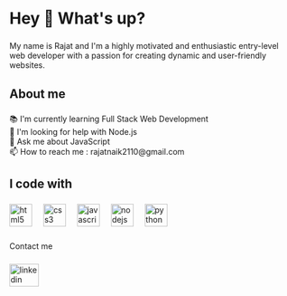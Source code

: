<h1 align="left">Hey 👋 What's up?</h1>

###

<p align="left">My name is Rajat and I'm a highly motivated and enthusiastic entry-level web developer with a passion for creating dynamic and user-friendly websites.</p>

###

<h2 align="left">About me</h2>

###

<p align="left">📚 I'm currently learning Full Stack Web Development<br>🤔 I'm looking for help with Node.js<br>💬 Ask me about JavaScript<br>📫 How to reach me : rajatnaik2110@gmail.com</p>

###

<h2 align="left">I code with</h2>

###

<div align="left">
  <img src="https://cdn.jsdelivr.net/gh/devicons/devicon/icons/html5/html5-original.svg" height="40" alt="html5 logo"  />
  <img width="12" />
  <img src="https://cdn.jsdelivr.net/gh/devicons/devicon/icons/css3/css3-original.svg" height="40" alt="css3 logo"  />
  <img width="12" />
  <img src="https://cdn.jsdelivr.net/gh/devicons/devicon/icons/javascript/javascript-original.svg" height="40" alt="javascript logo"  />
  <img width="12" />
  <img src="https://cdn.jsdelivr.net/gh/devicons/devicon/icons/nodejs/nodejs-original.svg" height="40" alt="nodejs logo"  />
  <img width="12" />
  <img src="https://cdn.jsdelivr.net/gh/devicons/devicon/icons/python/python-original.svg" height="40" alt="python logo"  />
</div>

###

<p align="left">Contact me</p>

###

<div align="left">
  <a href="linkedin.com/in/rajat-naik-32948b224"><img src="https://raw.githubusercontent.com/maurodesouza/profile-readme-generator/master/src/assets/icons/social/linkedin/default.svg" width="52" height="40" alt="linkedin logo" /></a>
</div>

###
